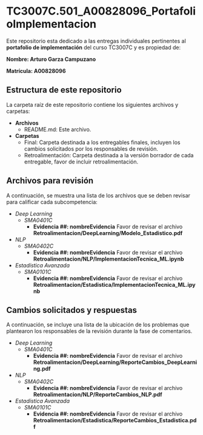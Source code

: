 # TC3007C.501_A00828096_PortafolioImplementacion

Este repositorio esta dedicado a las entregas individuales pertinentes al **portafolio de implementación** del curso TC3007C y es propiedad de:

**Nombre: Arturo Garza Campuzano**

**Matrícula: A00828096**

## Estructura de este repositorio

La carpeta raíz de este repositorio contiene los siguientes archivos y carpetas:

- **Archivos**
  - README.md: Este archivo.
- **Carpetas**
  - Final: Carpeta destinada a los entregables finales, incluyen los cambios solicitados por los responsables de revisión.
  - Retroalimentación: Carpeta destinada a la versión borrador de cada entregable, favor de incluir retroalimentación.

## Archivos para revisión

A continuación, se muestra una lista de los archivos que se deben revisar para calificar cada subcompetencia:

- *Deep Learning*
  - *SMA0401C*
    - **Evidencia ##: nombreEvidencia** Favor de revisar el archivo **Retroalimentacion/DeepLearning/Modelo_Estadistico.pdf**
- *NLP*
  - *SMA0402C*
    - **Evidencia ##: nombreEvidencia** Favor de revisar el archivo **Retroalimentacion/NLP/ImplementacionTecnica_ML.ipynb**
- *Estadística Avanzada*
  - *SMA0101C*
    - **Evidencia ##: nombreEvidencia** Favor de revisar el archivo **Retroalimentacion/Estadistica/ImplementacionTecnica_ML.ipynb**

## Cambios solicitados y respuestas

A continuación, se incluye una lista de la ubicación de los problemas que plantearon los responsables de la revisión durante la fase de comentarios.

- *Deep Learning*
  - *SMA0401C*
    - **Evidencia ##: nombreEvidencia** Favor de revisar el archivo **Retroalimentacion/DeepLearning/ReporteCambios_DeepLearning.pdf**
- *NLP*
  - *SMA0402C*
    - **Evidencia ##: nombreEvidencia** Favor de revisar el archivo **Retroalimentacion/NLP/ReporteCambios_NLP.pdf**
- *Estadística Avanzada*
  - *SMA0101C*
    - **Evidencia ##: nombreEvidencia** Favor de revisar el archivo **Retroalimentacion/Estadistica/ReporteCambios_Estadistica.pdf**

